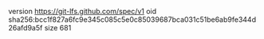 version https://git-lfs.github.com/spec/v1
oid sha256:bcc1f827a6fc9e345c085c5e0c85039687bca031c51be6ab9fe344d26afd9a5f
size 681
